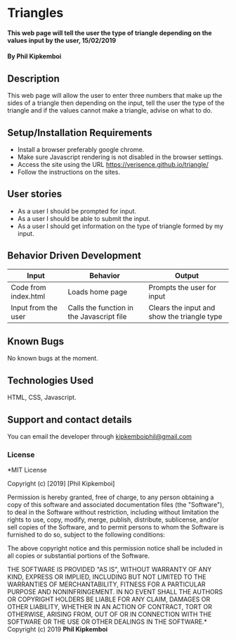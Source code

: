 # Triangles
#### This web page will tell the user the type of triangle depending on the values input by the user, 15/02/2019
#### By **Phil Kipkemboi**
## Description
This web page will allow the user to enter three numbers that make up the sides of a triangle then depending on the input, tell the user the type of the triangle and if the values cannot make a triangle, advise on what to do.
## Setup/Installation Requirements
* Install a browser preferably google chrome.
* Make sure Javascript rendering is not disabled in the browser settings.
* Access the site using the URL https://verisence.github.io/triangle/
* Follow the instructions on the sites.
## User stories
* As a user I should be prompted for input.
* As a user I should be able to submit the input.
* As a user I should get information on the type of triangle formed by my input.
## Behavior Driven Development
| Input                | Behavior                                  | Output                                      |
|----------------------|-------------------------------------------|---------------------------------------------|
| Code from index.html | Loads home page                           | Prompts the user for input                  |
| Input from the user  | Calls the function in the Javascript file | Clears the input and show the triangle type |

## Known Bugs
No known bugs at the moment.
## Technologies Used
HTML, CSS, Javascript.
## Support and contact details
You can email the developer through kipkemboiphil@gmail.com
### License
*MIT License

Copyright (c) [2019] [Phil Kipkemboi]

Permission is hereby granted, free of charge, to any person obtaining a copy
of this software and associated documentation files (the "Software"), to deal
in the Software without restriction, including without limitation the rights
to use, copy, modify, merge, publish, distribute, sublicense, and/or sell
copies of the Software, and to permit persons to whom the Software is
furnished to do so, subject to the following conditions:

The above copyright notice and this permission notice shall be included in all
copies or substantial portions of the Software.

THE SOFTWARE IS PROVIDED "AS IS", WITHOUT WARRANTY OF ANY KIND, EXPRESS OR
IMPLIED, INCLUDING BUT NOT LIMITED TO THE WARRANTIES OF MERCHANTABILITY,
FITNESS FOR A PARTICULAR PURPOSE AND NONINFRINGEMENT. IN NO EVENT SHALL THE
AUTHORS OR COPYRIGHT HOLDERS BE LIABLE FOR ANY CLAIM, DAMAGES OR OTHER
LIABILITY, WHETHER IN AN ACTION OF CONTRACT, TORT OR OTHERWISE, ARISING FROM,
OUT OF OR IN CONNECTION WITH THE SOFTWARE OR THE USE OR OTHER DEALINGS IN THE
SOFTWARE.*
Copyright (c) 2019 **Phil Kipkemboi**
